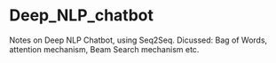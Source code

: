 # Deep_NLP_chatbot
Notes on Deep NLP Chatbot, using Seq2Seq.
Dicussed: Bag of Words, attention mechanism, Beam Search mechanism etc.
